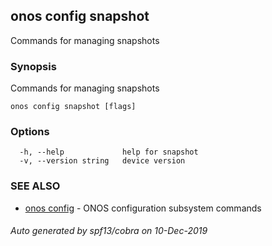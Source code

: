 ## onos config snapshot

Commands for managing snapshots

### Synopsis

Commands for managing snapshots

```
onos config snapshot [flags]
```

### Options

```
  -h, --help             help for snapshot
  -v, --version string   device version
```

### SEE ALSO

* [onos config](onos_config.md)	 - ONOS configuration subsystem commands

###### Auto generated by spf13/cobra on 10-Dec-2019
